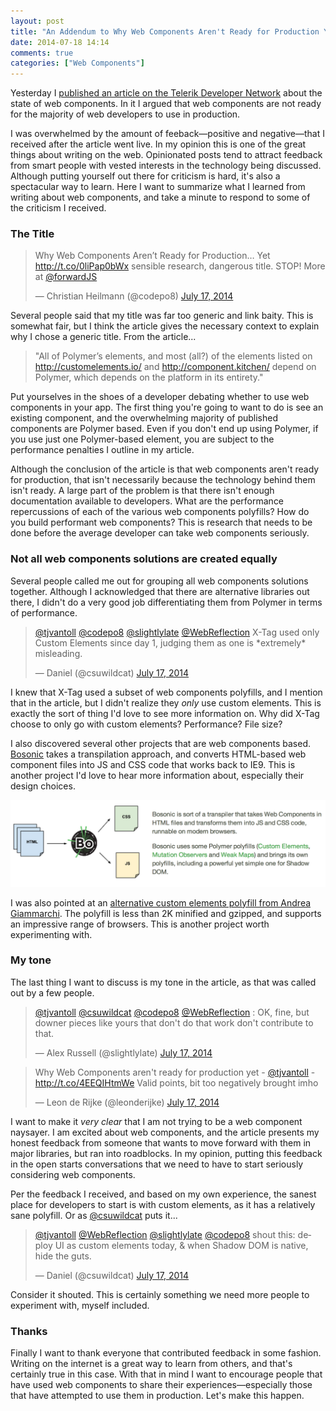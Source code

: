 ```yaml
---
layout: post
title: "An Addendum to Why Web Components Aren't Ready for Production Yet"
date: 2014-07-18 14:14
comments: true
categories: ["Web Components"]
---
```


Yesterday I [published an article on the Telerik Developer Network](http://developer.telerik.com/featured/web-components-arent-ready-production-yet/) about the state of web components. In it I argued that web components are not ready for the majority of web developers to use in production.

I was overwhelmed by the amount of feeback—positive and negative—that I received after the article went live. In my opinion this is one of the great things about writing on the web. Opinionated posts tend to attract feedback from smart people with vested interests in the technology being discussed. Although putting yourself out there for criticism is hard, it's also a spectacular way to learn. Here I want to summarize what I learned from writing about web components, and take a minute to respond to some of the criticism I received.

<!--more-->

### The Title

<blockquote class="twitter-tweet" lang="en"><p>Why Web Components Aren’t Ready for Production… Yet <a href="http://t.co/0liPap0bWx">http://t.co/0liPap0bWx</a> sensible research, dangerous title. STOP! More at <a href="https://twitter.com/forwardJS">@forwardJS</a></p>&mdash; Christian Heilmann (@codepo8) <a href="https://twitter.com/codepo8/statuses/489781679272509440">July 17, 2014</a></blockquote>

Several people said that my title was far too generic and link baity. This is somewhat fair, but I think the article gives the necessary context to explain why I chose a generic title. From the article...

> "All of Polymer’s elements, and most (all?) of the elements listed on http://customelements.io/ and http://component.kitchen/ depend on Polymer, which depends on the platform in its entirety."

Put yourselves in the shoes of a developer debating whether to use web components in your app. The first thing you're going to want to do is see an existing component, and the overwhelming majority of published components are Polymer based. Even if you don't end up using Polymer, if you use just one Polymer-based element, you are subject to the performance penalties I outline in my article.

Although the conclusion of the article is that web components aren't ready for production, that isn't necessarily because the technology behind them isn't ready. A large part of the problem is that there isn't enough documentation available to developers. What are the performance repercussions of each of the various web components polyfills? How do you build performant web components? This is research that needs to be done before the average developer can take web components seriously.

### Not all web components solutions are created equally

Several people called me out for grouping all web components solutions together. Although I acknowledged that there are alternative libraries out there, I didn't do a very good job differentiating them from Polymer in terms of performance.

<blockquote data-conversation="none" class="twitter-tweet" lang="en"><p><a href="https://twitter.com/tjvantoll">@tjvantoll</a> <a href="https://twitter.com/codepo8">@codepo8</a> <a href="https://twitter.com/slightlylate">@slightlylate</a> <a href="https://twitter.com/WebReflection">@WebReflection</a> X-Tag used only Custom Elements since day 1, judging them as one is *extremely* misleading.</p>&mdash; Daniel (@csuwildcat) <a href="https://twitter.com/csuwildcat/statuses/489790523201187842">July 17, 2014</a></blockquote>

I knew that X-Tag used a subset of web components polyfills, and I mention that in the article, but I didn't realize they *only* use custom elements. This is exactly the sort of thing I'd love to see more information on. Why did X-Tag choose to only go with custom elements? Performance? File size?

I also discovered several other projects that are web components based. [Bosonic](http://bosonic.github.io/index.html) takes a transpilation approach, and converts HTML-based web component files into JS and CSS code that works back to IE9. This is another project I'd love to hear more information about, especially their design choices.

<img src="/images/posts/2014-07-18/bosonic.png">

I was also pointed at an [alternative custom elements polyfill from Andrea Giammarchi](http://webreflection.blogspot.co.uk/2014/07/a-w3c-custom-elements-alternative.html). The polyfill is less than 2K minified and gzipped, and supports an impressive range of browsers. This is another project worth experimenting with.

### My tone

The last thing I want to discuss is my tone in the article, as that was called out by a few people.

<blockquote class="twitter-tweet" lang="en"><p><a href="https://twitter.com/tjvantoll">@tjvantoll</a> <a href="https://twitter.com/csuwildcat">@csuwildcat</a> <a href="https://twitter.com/codepo8">@codepo8</a> <a href="https://twitter.com/WebReflection">@WebReflection</a> : OK, fine, but downer pieces like yours that don&#39;t do that work don&#39;t contribute to that.</p>&mdash; Alex Russell (@slightlylate) <a href="https://twitter.com/slightlylate/statuses/489793567007571969">July 17, 2014</a></blockquote>

<blockquote class="twitter-tweet" lang="en"><p>Why Web Components aren&#39;t ready for production yet - <a href="https://twitter.com/tjvantoll">@tjvantoll</a> - <a href="http://t.co/4EEQIHtmWe">http://t.co/4EEQIHtmWe</a> Valid points, bit too negatively brought imho</p>&mdash; Leon de Rijke (@leonderijke) <a href="https://twitter.com/leonderijke/statuses/489856563327537152">July 17, 2014</a></blockquote>

I want to make it *very clear* that I am not trying to be a web component naysayer. I am excited about web components, and the article presents my honest feedback from someone that wants to move forward with them in major libraries, but ran into roadblocks. In my opinion, putting this feedback in the open starts conversations that we need to have to start seriously considering web components.

Per the feedback I received, and based on my own experience, the sanest place for developers to start is with custom elements, as it has a relatively sane polyfill. Or as [@csuwildcat](https://twitter.com/csuwildcat) puts it...

<blockquote data-conversation="none" class="twitter-tweet" lang="en"><p><a href="https://twitter.com/tjvantoll">@tjvantoll</a> <a href="https://twitter.com/WebReflection">@WebReflection</a> <a href="https://twitter.com/slightlylate">@slightlylate</a> <a href="https://twitter.com/codepo8">@codepo8</a> shout this: deploy UI as custom elements today, &amp; when Shadow DOM is native, hide the guts.</p>&mdash; Daniel (@csuwildcat) <a href="https://twitter.com/csuwildcat/statuses/489800753997828097">July 17, 2014</a></blockquote>

Consider it shouted. This is certainly something we need more people to experiment with, myself included.

### Thanks

Finally I want to thank everyone that contributed feedback in some fashion. Writing on the internet is a great way to learn from others, and that's certainly true in this case. With that in mind I want to encourage people that have used web components to share their experiences—especially those that have attempted to use them in production. Let's make this happen.

<script async src="//platform.twitter.com/widgets.js" charset="utf-8"></script>
